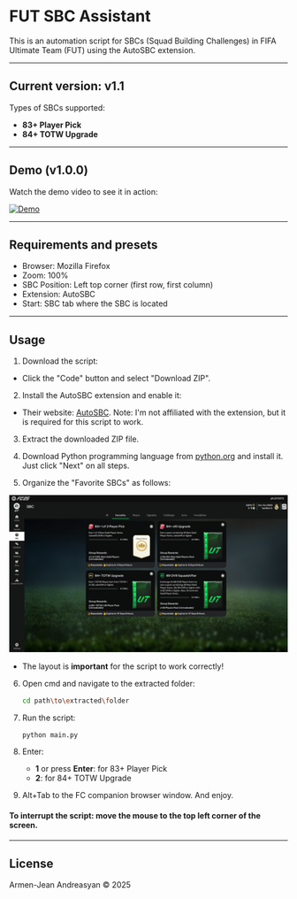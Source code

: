 # FUT SBC Assistant

This is an automation script for SBCs (Squad Building Challenges) in FIFA Ultimate Team (FUT) using the AutoSBC extension.

---
## Current version: v1.1

Types of SBCs supported:
- **83+ Player Pick** 
- **84+ TOTW Upgrade**

---
## Demo (v1.0.0)

Watch the demo video to see it in action:


[![Demo](https://i.ibb.co/xtsp16Fh/image.png)](https://youtu.be/c5DOvhQUPJs?si=Jsvoz76Zg0e-Fb1X)

---
## Requirements and presets

- Browser: Mozilla Firefox
- Zoom: 100%
- SBC Position: Left top corner (first row, first column)
- Extension: AutoSBC
- Start: SBC tab where the SBC is located


--- 
## Usage
1. Download the script:
- Click the "Code" button and select "Download ZIP".

2. Install the AutoSBC extension and enable it:
- Their website: [AutoSBC](https://autosbc.com/). Note: I'm not affiliated with the extension, but it is required for this script to work.

3. Extract the downloaded ZIP file.

4. Download Python programming language from [python.org](https://www.python.org/downloads/) and install it. Just click "Next" on all steps.

5. Organize the "Favorite SBCs" as follows:

![sbc_layout.png](media/sbc_layout.png)
   - The layout is **important** for the script to work correctly!

6. Open cmd and navigate to the extracted folder:
   ```bash
   cd path\to\extracted\folder
   ```
6. Run the script:
   ```bash
   python main.py
   ```

7. Enter:
    - **1** or press **Enter**: for 83+ Player Pick
    - **2**: for 84+ TOTW Upgrade


8. Alt+Tab to the FC companion browser window. And enjoy.

#### To interrupt the script: **move the mouse to the top left corner of the screen.**


---
## License

Armen-Jean Andreasyan © 2025